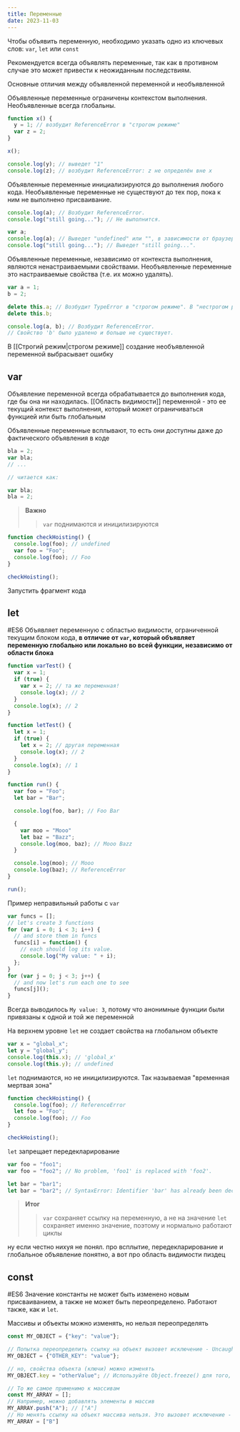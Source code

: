 ```yaml
---
title: Переменные
date: 2023-11-03
---
```

Чтобы объявить переменную, необходимо указать одно из ключевых слов: `var`, `let` или `const`

Рекомендуется всегда объявлять переменные, так как в противном случае это может привести к неожиданным последствиям.

Основные отличия между объявленной переменной и необъявленной

Объявленные переменные ограничены контекстом выполнения. Необъявленные всегда глобальны.
```js
function x() {
  y = 1; // возбудит ReferenceError в "строгом режиме"
  var z = 2;
}

x();

console.log(y); // выведет "1"
console.log(z); // возбудит ReferenceError: z не определён вне x
```

Объявленные переменные инициализируются до выполнения любого кода. Необъявленные переменные не существуют до тех пор, пока к ним не выполнено присваивание.
```js
console.log(a); // Возбудит ReferenceError.
console.log("still going..."); // Не выполнится.
```

```js
var a;
console.log(a); // Выведет "undefined" или "", в зависимости от браузера.
console.log("still going..."); // Выведет "still going...".
```

Объявленные переменные, независимо от контекста выполнения, являются ненастраиваемыми свойствами. Необъявленные переменные это настраиваемые свойства (т.е. их можно удалять).
```js
var a = 1;
b = 2;

delete this.a; // Возбудит TypeError в "строгом режиме". В "нестрогом режиме" будет ошибка без уведомления.
delete this.b;

console.log(a, b); // Возбудит ReferenceError.
// Свойство 'b' было удалено и больше не существует.
```

В [[Строгий режим|строгом режиме]] создание необъявленной переменной выбрасывает ошибку
## var
Объявление переменной всегда обрабатывается до выполнения кода, где бы она ни находилась. [[Область видимости]] переменной - это ее текущий контекст выполнения, который может ограничиваться функцией или быть глобальным

Объявленные переменные всплывают, то есть они доступны даже до фактического объявления в коде
```js
bla = 2;
var bla;
// ...

// читается как:

var bla;
bla = 2;
```

> **Важно**
> > `var` поднимаются и иницилизируются
```javascript
function checkHoisting() {
  console.log(foo); // undefined
  var foo = "Foo";
  console.log(foo); // Foo
}

checkHoisting();
```

Запустить фрагмент кода

## let 
#ES6 
Объявляет переменную с областью видимости, ограниченной текущим блоком кода, **в отличие от `var`, который объявляет переменную глобально или локально во всей функции, независимо от области блока**

```js
function varTest() {
  var x = 1;
  if (true) {
    var x = 2; // та же переменная!
    console.log(x); // 2
  }
  console.log(x); // 2
}

function letTest() {
  let x = 1;
  if (true) {
    let x = 2; // другая переменная
    console.log(x); // 2
  }
  console.log(x); // 1
}
```

```js
function run() {
  var foo = "Foo";
  let bar = "Bar";

  console.log(foo, bar); // Foo Bar

  {
    var moo = "Mooo"
    let baz = "Bazz";
    console.log(moo, baz); // Mooo Bazz
  }

  console.log(moo); // Mooo
  console.log(baz); // ReferenceError
}

run();
```

Пример неправильный работы с `var`
```javascript
var funcs = [];
// let's create 3 functions
for (var i = 0; i < 3; i++) {
  // and store them in funcs
  funcs[i] = function() {
    // each should log its value.
    console.log("My value: " + i);
  };
}
for (var j = 0; j < 3; j++) {
  // and now let's run each one to see
  funcs[j]();
}
```
Всегда выводилось `My value: 3`, потому что анонимные функции были привязаны к одной и той же переменной

На верхнем уровне `let` не создает свойства на глобальном объекте
```js
var x = "global_x";
let y = "global_y";
console.log(this.x); // 'global_x'
console.log(this.y); // undefined
```

`let` поднимаются, но не иницилизируются. Так называемая "временная мертвая зона"
```javascript
function checkHoisting() {
  console.log(foo); // ReferenceError
  let foo = "Foo";
  console.log(foo); // Foo
}

checkHoisting();
```

`let` запрещает передекларирование
```javascript
var foo = "foo1";
var foo = "foo2"; // No problem, 'foo1' is replaced with 'foo2'.

let bar = "bar1"; 
let bar = "bar2"; // SyntaxError: Identifier 'bar' has already been declared
```

> **Итог**
> > `var` сохраняет ссылку на переменную, а не на значение
> > `let` сохраняет именно значение, поэтому и нормально работают циклы

ну если честно нихуя не понял. про всплытие, передекларирование и глобальное объявление понятно, а вот про область видимости пиздец
## const
#ES6 
Значение константы не может быть изменено новым присваиванием, а также не может быть переопределено. Работают также, как и `let`. 

Массивы и объекты можно изменять, но нельзя переопределять
```js
const MY_OBJECT = {"key": "value"};

// Попытка переопределить ссылку на объект вызовет исключение - Uncaught TypeError: Assignment to constant variable.
MY_OBJECT = {"OTHER_KEY": "value"};

// но, свойства объекта (ключи) можно изменять
MY_OBJECT.key = "otherValue"; // Используйте Object.freeze() для того, чтобы сделать объект неизменяемым

// То же самое применимо к массивам
const MY_ARRAY = [];
// Например, можно добавлять элементы в массив
MY_ARRAY.push("A"); // ["A"]
// Но менять ссылку на объект массива нельзя. Это вызовет исключение - Uncaught TypeError: Assignment to constant variable
MY_ARRAY = ["B"]
```
